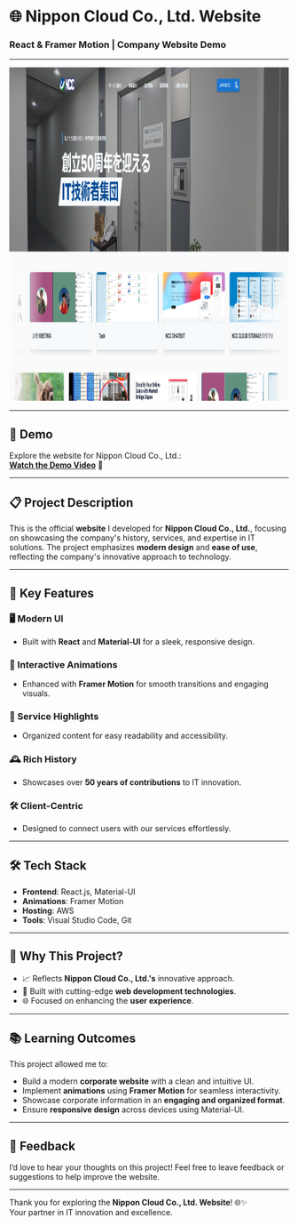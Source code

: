 # 🌐 Nippon Cloud Co., Ltd. Website  
### React & Framer Motion | Company Website Demo  

---  
<p align="center">
  <img 
    src="https://github.com/tanvirhasan2019/Project-Documentation/blob/main/ncc-company-site/images/ncc-website.png?raw=true" 
    alt="Nippon Cloud Co., Ltd. Website" 
    height="600"
  />
</p>  

---

## 🎥 Demo  

Explore the website for Nippon Cloud Co., Ltd.:  
[**Watch the Demo Video**](https://test.nccloudsync.com) 👀  

---

## 📋 Project Description  

This is the official **website** I developed for **Nippon Cloud Co., Ltd.**, focusing on showcasing the company's history, services, and expertise in IT solutions. The project emphasizes **modern design** and **ease of use**, reflecting the company's innovative approach to technology.

---

## 🚀 Key Features  

### 🖥️ Modern UI  
- Built with **React** and **Material-UI** for a sleek, responsive design.  

### 🎨 Interactive Animations  
- Enhanced with **Framer Motion** for smooth transitions and engaging visuals.  

### 📑 Service Highlights  
- Organized content for easy readability and accessibility.  

### 🕰️ Rich History  
- Showcases over **50 years of contributions** to IT innovation.  

### 🛠️ Client-Centric  
- Designed to connect users with our services effortlessly.  

---

## 🛠️ Tech Stack  

- **Frontend**: React.js, Material-UI  
- **Animations**: Framer Motion  
- **Hosting**: AWS  
- **Tools**: Visual Studio Code, Git  

---

## 🌟 Why This Project?  

- 📈 Reflects **Nippon Cloud Co., Ltd.'s** innovative approach.  
- 🔧 Built with cutting-edge **web development technologies**.  
- 🌐 Focused on enhancing the **user experience**.  

---

## 📚 Learning Outcomes  

This project allowed me to:  
- Build a modern **corporate website** with a clean and intuitive UI.  
- Implement **animations** using **Framer Motion** for seamless interactivity.  
- Showcase corporate information in an **engaging and organized format**.  
- Ensure **responsive design** across devices using Material-UI.  

---

## 🤝 Feedback  

I’d love to hear your thoughts on this project! Feel free to leave feedback or suggestions to help improve the website.  

---

Thank you for exploring the **Nippon Cloud Co., Ltd. Website**! 🌐✨  
Your partner in IT innovation and excellence.
